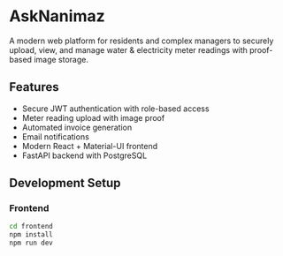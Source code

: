 # AskNanimaz

A modern web platform for residents and complex managers to securely upload, view, and manage water & electricity meter readings with proof-based image storage.

## Features

- Secure JWT authentication with role-based access
- Meter reading upload with image proof
- Automated invoice generation
- Email notifications
- Modern React + Material-UI frontend
- FastAPI backend with PostgreSQL

## Development Setup

### Frontend
```bash
cd frontend
npm install
npm run dev
